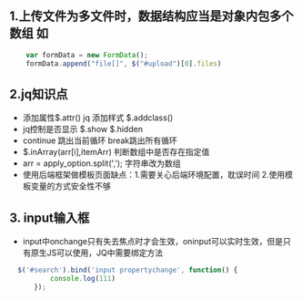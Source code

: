 
## 1.上传文件为多文件时，数据结构应当是对象内包多个数组 如
```javascript
    var formData = new FormData();
    formData.append("file[]", $("#upload")[0].files)
```
## 2.jq知识点
* 添加属性$.attr()  jq 添加样式 $.addclass()  
* jq控制是否显示 $.show $.hidden
* continue 跳出当前循环  break跳出所有循环
* $.inArray(arr[i],itemArr) 判断数组中是否存在指定值     
* arr = apply_option.split(','); 字符串改为数组  
* 使用后端框架做模板页面缺点：1.需要关心后端环境配置，耽误时间 2.使用模板变量的方式安全性不够
## 3. input输入框

* input中onchange只有失去焦点时才会生效，oninput可以实时生效，但是只有原生JS可以使用，JQ中需要绑定方法
```javascript
  $('#search').bind('input propertychange', function() {
          console.log(111)
      });
```